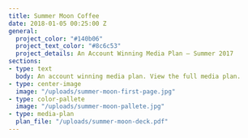 ```yaml
---
title: Summer Moon Coffee
date: 2018-01-05 00:25:00 Z
general:
  project_color: "#140b06"
  project_text_color: "#8c6c53"
  project_details: An Account Winning Media Plan – Summer 2017
sections:
- type: text
  body: An account winning media plan. View the full media plan.
- type: center-image
  image: "/uploads/summer-moon-first-page.jpg"
- type: color-pallete
  image: "/uploads/summer-moon-pallete.jpg"
- type: media-plan
  plan_file: "/uploads/summer-moon-deck.pdf"
---
```



